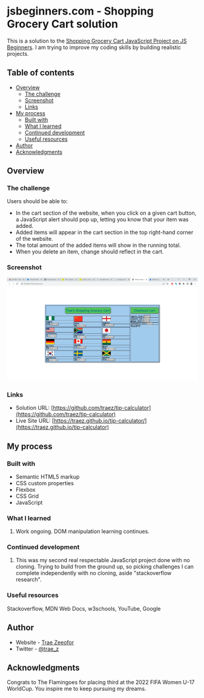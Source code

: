 # jsbeginners.com - Shopping Grocery Cart solution

This is a solution to the [Shopping Grocery Cart JavaScript Project on JS Beginners](https://jsbeginners.com/grocery-cart-javascript-project/). I am trying to improve my coding skills by building realistic projects. 

## Table of contents

- [Overview](#overview)
  - [The challenge](#the-challenge)
  - [Screenshot](#screenshot)
  - [Links](#links)
- [My process](#my-process)
  - [Built with](#built-with)
  - [What I learned](#what-i-learned)
  - [Continued development](#continued-development)
  - [Useful resources](#useful-resources)
- [Author](#author)
- [Acknowledgments](#acknowledgments)

## Overview

### The challenge

Users should be able to:

- In the cart section of the website, when you click on a given cart button, a JavaScript alert should pop up, letting you know that your item was added.  
- Added items will appear in the cart section in the top right-hand corner of the website.  
- The total amount of the added items will show in the running total.  
- When you delete an item, change should reflect in the cart.  

### Screenshot

![](screenshot-desktop.png)

### Links

- Solution URL: [https://github.com/traez/tip-calculator](https://github.com/traez/tip-calculator)
- Live Site URL: [https://traez.github.io/tip-calculator/](https://traez.github.io/tip-calculator)

## My process

### Built with

- Semantic HTML5 markup
- CSS custom properties
- Flexbox
- CSS Grid
- JavaScript

### What I learned

1) Work ongoing. DOM manipulation learning continues. 

### Continued development

1) This was my second real respectable JavaScript project done with no cloning. Trying to build from the ground up, so picking challenges I can complete independently with no cloning, aside "stackoverflow research".   

### Useful resources

Stackoverflow, MDN Web Docs, w3schools, YouTube, Google 

## Author

- Website - [Trae Zeeofor](https://github.com/traez)  
- Twitter - [@trae_z](https://twitter.com/trae_z) 

## Acknowledgments

Congrats to The Flamingoes for placing third at the 2022 FIFA Women U-17 WorldCup. You inspire me to keep pursuing my dreams.  
